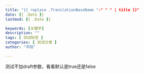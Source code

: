 ```yaml
---
title: "{{ replace .TranslationBaseName "-" " " | title }}"
date: {{ .Date }}
lastmod: {{ .Date }}

keywords: [关键字]
description: ""
tags: [ 测试标签 ]
categories: [ 测试分类 ]
author: "平阳"

---
```


测试不加draft参数，看看默认是true还是false
